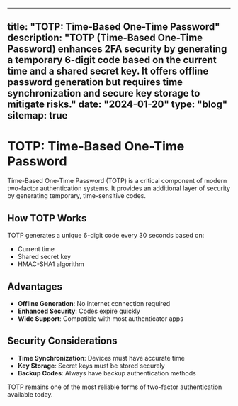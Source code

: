 
---
title: "TOTP: Time-Based One-Time Password"
description: "TOTP (Time-Based One-Time Password) enhances 2FA security by generating a temporary 6-digit code based on the current time and a shared secret key. It offers offline password generation but requires time synchronization and secure key storage to mitigate risks."
date: "2024-01-20"
type: "blog"
sitemap: true
---

# TOTP: Time-Based One-Time Password

Time-Based One-Time Password (TOTP) is a critical component of modern two-factor authentication systems. It provides an additional layer of security by generating temporary, time-sensitive codes.

## How TOTP Works

TOTP generates a unique 6-digit code every 30 seconds based on:
- Current time
- Shared secret key
- HMAC-SHA1 algorithm

## Advantages

- **Offline Generation**: No internet connection required
- **Enhanced Security**: Codes expire quickly
- **Wide Support**: Compatible with most authenticator apps

## Security Considerations

- **Time Synchronization**: Devices must have accurate time
- **Key Storage**: Secret keys must be stored securely
- **Backup Codes**: Always have backup authentication methods

TOTP remains one of the most reliable forms of two-factor authentication available today.
